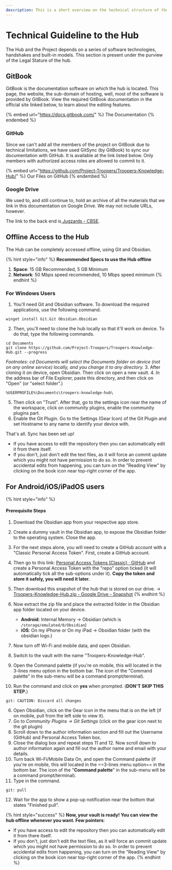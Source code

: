 ```yaml
---
description: This is a short overview on the technical structure of the hub.
---
```


# Technical Guideline to the Hub

The Hub and the Project depends on a series of software technologies, handshakes and built-in models. This section is present under the purview of the Legal Stature of the hub.

## GitBook

GitBook is the documentation software on which the hub is located. This page, the website, the sub-domain of hosting, well, most of the software is provided by GitBook. View the required GitBook documentation in the official site linked below, to learn about the editing features.

{% embed url="https://docs.gitbook.com/" %}
The Documentation
{% endembed %}

### GitHub

Since we can't add all the members of the project on GitBook due to technical limitations, we have used GitSync (by GitBook) to sync our documentation with GitHub. It is available at the link listed below. Only members with authorized access roles are allowed to commit to it.

{% embed url="https://github.com/Project-Troopers/Troopers-Knowledge-Hub/" %}
Our Files on GitHub
{% endembed %}

### Google Drive

We used to, and still continue to, hold an archive of all the materials that we link in this documentation on Google Drive. We may not include URLs, however.

The link to the back end is[ Jugzards - CBSE](https://drive.google.com/drive/folders/1H6GLo8tvjuDqWGfHuYQiZo\_WkKoVZmJX?usp=drive\_link).

## Offline Access to the Hub

The Hub can be completely accessed offline, using Git and Obsidian.

{% hint style="info" %}
**Recommended Specs to use the Hub offline**

1. **Space**: 15 GB Recommended, 5 GB Minimum
2. **Network**: 50 Mbps speed recommended, 10 Mbps speed minimum
{% endhint %}

### For Windows Users

1. You'll need Git and Obsidian software. To download the required applications, use the following command.

```
winget install Git.Git Obsidian.Obsidian
```

2. Then, you'll need to clone the hub locally so that it'll work on device. To do that, type the following commands.

```
cd Documents
git clone https://github.com/Project-Troopers/Troopers-Knowledge-Hub.git --progress
```

_Footnotes: cd Documents will select the Documents folder on device (not on any online service) locally, and you change it to any directory._ 3. After cloning it on device, open Obsidian. Then click on open a new vault. 4. In the address bar of File Explorer, paste this directory, and then click on "Open" (or "select folder".)

```
%USERPROFILE%\Documents\troopers-knowledge-hub\
```

5. Then click on "Trust". After that, go to the settings icon near the name of the workspace, click on community plugins, enable the community plugins part.
6. Enable the Git Plugin. Go to the Settings (Gear Icon) of the Git Plugin and set Hostname to any name to identify your device with.

That's all. Sync has been set up!

* If you have access to edit the repository then you can automatically edit it from there itself.
* If you don't, just don't edit the text files, as it will force an commit update which you might not have permission to do so. In order to prevent accidental edits from happening, you can turn on the "Reading View" by clicking on the book icon near top-right corner of the app.

## For Android/iOS/iPadOS users

{% hint style="info" %}
#### Prerequisite Steps

1. Download the Obsidian app from your respective app store.
2. Create a dummy vault in the Obsidian app, to expose the Obsidian folder to the operating system. Close the app.
3. For the next steps alone, you will need to create a GitHub account with a "Classic Personal Access Token". First, create a GitHub account.
4. Then go to this link: [Personal Access Tokens (Classic) · GitHub](https://github.com/settings/tokens) and create a Personal Access Token with the "repo" option ticked (it will automatically tick all the sub-options under it). **Copy the token and store it safely, you will need it later.**
5. Then download this snapshot of the hub that is stored on our drive. -> [Troopers-Knowledge-Hub.zip - Google Drive - Snapshot](https://drive.google.com/uc?export=download\&id=1ZHLTrpX3hhfaVD6O45d4IWghg5YfhdVD)
{% endhint %}

1. Now extract the zip file and place the extracted folder in the Obsidian app folder located on your device.
   * **Android**: Internal Memory -> Obsidian (which is `/storage/emulated/0/Obsidian`)
   * **iOS**: On my iPhone or On my iPad -> Obsidian folder (with the obsidian logo.)
2. Now turn off Wi-Fi and mobile data, and open Obsidian.
3. Switch to the vault with the name "Troopers-Knowledge-Hub".
4. Open the Command palette (if you're on mobile, this will located in the 3-lines menu option in the bottom bar. The icon of the "Command palette" in the sub-menu will be a command prompt/terminal).
5. Run the command and click on **yes** when prompted. (**DON'T SKIP THIS STEP.**)

```
git: CAUTION: Discard all changes
```

6. Open Obsidian, click on the Gear icon in the menu that is on the left (if on mobile, pull from the left side to view it).
7. Go to _Community Plugins -> Git Settings_ (click on the gear icon next to the git plugin)
8. Scroll down to the author information section and fill out the Username (GitHub) and Personal Access Token box.
9. Close the dialog box and repeat steps 11 and 12. Now scroll down to author information again and fill out the author name and email with your details.
10. Turn back Wi-Fi/Mobile Data On, and open the Command palette (if you're on mobile, this will located in the ==3-lines menu option== in the bottom bar. The icon of the "**Command palette**" in the sub-menu will be a command prompt/terminal).
11. Type in the command.

```
git: pull
```

12. Wait for the app to show a pop-up notification near the bottom that states "Finished pull".

{% hint style="success" %}
**Now, your vault is ready! You can view the hub offline whenever you want. Few pointers**:

* If you have access to edit the repository then you can automatically edit it from there itself.
* If you don't, just don't edit the text files, as it will force an commit update which you might not have permission to do so. In order to prevent accidental edits from happening, you can turn on the "Reading View" by clicking on the book icon near top-right corner of the app.
{% endhint %}
